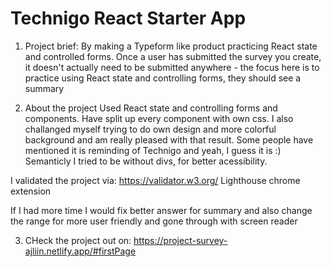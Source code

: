 # Technigo React Starter App

1. Project brief:
   By making a Typeform like product practicing React state and controlled forms. Once a user has submitted the survey you create, it doesn't actually need to be submitted anywhere - the focus here is to practice using React state and controlling forms, they should see a summary

2. About the project
   Used React state and controlling forms and components. Have split up every component with own css. I also challanged myself trying to do own design and more colorful background and am really pleased with that result. Some people have mentioned it is reminding of Technigo and yeah, I guess it is :) Semanticly I tried to be without divs, for better acessibility.

I validated the project via:
https://validator.w3.org/
Lighthouse chrome extension

If I had more time I would fix better answer for summary and also change the range for more user friendly and gone through with screen reader

3. CHeck the project out on: https://project-survey-ajliin.netlify.app/#firstPage
